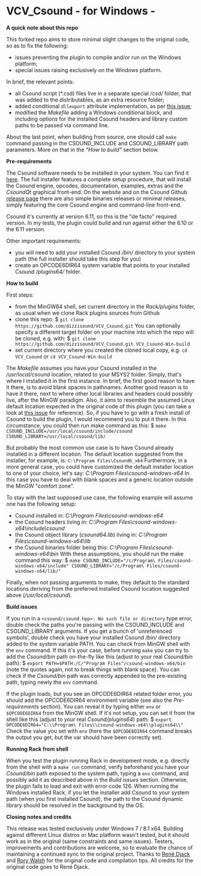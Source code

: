 # VCV_Csound - for Windows -

**A quick note about this repo**

This forked repo aims to store minimal slight changes to the original code, so as to fix the following:
- issues preventing the plugin to compile and/or run on the Windows platform;
- special issues raising exclusively on the Windows platform.

In brief, the relevant points:
- all Csound script (*.csd) files live in a separate special _/csd/_ folder, that was added to the distributables, as an extra resource folder;
- added conditional `dllexport` attribute implementation, as per [this issue](https://github.com/Djack13/VCV-Rack-Csound-Modules/issues/3);
- modified the _Makefile_ adding a Windows conditional block, and including options for the installed Csound headers and library custom paths to be passed via command line. 

About the last point, when building from source, one should call `make` command passing in the CSOUND_INCLUDE and CSOUND_LIBRARY path parameters. More on that in the _"How to build"_ section below.


**Pre-requirements**

The Csound software needs to be installed in your system. You can find it [here](https://csound.com/).
The full installer features a complete setup procedure, that will install the Csound engine, opcodes, documentation, examples, extras and the _CsoundQt_ graphical front-end.
On the website and on the Csound Github [release page](https://github.com/csound/csound/releases) there are also simple binaries releases or minimal releases, simply featuring the core Csound engine and command-line front-end.

Csound it's currently at version 6.11, so this is the "de facto" required version.
In my tests, the plugin could build and run against either the 6.10 or the 6.11 version.

Other important requirements:
- you will need to add your installed Csound _/bin/_ directory to your system path (the full installer should take this step for you)
- create an OPCODE6DIR64 system variable that points to your installed Csound _/plugins64/_ folder.


**How to build**

First steps:
- from the MinGW64 shell, set current directory in the _Rack/plugins_ folder, as usual when we clone Rack plugins sources from Github
- clone this repo: 
$ `git clone https://github.com/dizzisound/VCV_Csound.git`
You can optionally specify a different target folder on your machine into which the repo will be cloned, e.g. with:
$ `git clone https://github.com/dizzisound/VCV_Csound.git VCV_Csound-Win-build`
- set current directory where you created the cloned local copy, e.g. `cd VCV_Csound` or `cd VCV_Csound-Win-build`

The _Makefile_ assumes you have your Csound installed in the _/usr/local/csound_ location, related to your MSYS2 folder. 
Simply, that's where I installed it in the first instance. In brief, the first good reason to have it there, is to avoid blank spaces in pathnames. Another good reason is to have it there, next to where other local libraries and headers could possibly live, after the MinGW paradigm. Also, it aims to resemble the assumed Linux default location expected in the original code of this plugin (you can take a look at [this issue](https://github.com/Djack13/VCV-Rack-Csound-Modules/issues/2) for reference).
So, if you have to go with a fresh install of Csound to build the plugin, I would recommend you to put it there.
In this circumstance, you could then run make command as this:
$ `make CSOUND_INCLUDE=/usr/local/csound/include/csound CSOUND_LIBRARY=/usr/local/csound/lib/`

But probably the most common use case is to have Csound already installed in a different location.
The default location suggested from the installer, for example, is: `C:\Program Files\Csound6_x64`
Furthermore, in a more general case, you could have customized the default installer location to one of your choice, let's say: _C:\Program Files\csound-windows-x64_
In this case you have to deal with blank spaces and a generic location outside the MinGW "comfort zone".

To stay with the last supposed use case, the following example will assume one has the following setup:
- Csound installed in: _C:\Program Files\csound-windows-x64_
- the Csound headers living in: _C:\Program Files\csound-windows-x64\include\csound_
- the Csound object library (_csound64.lib_) living in: _C:\Program Files\csound-windows-x64\lib_
- the Csound binaries folder being this: _C:\Program Files\csound-windows-x64\bin_
With these assumptions, you should run the make command this way:
$ `make CSOUND_INCLUDE="/c/Program\ Files/csound-windows-x64/include" CSOUND_LIBRARY="/c/Program\ Files/csound-windows-x64/lib/"`

Finally, when not passing arguments to make, they default to the standard locations deriving from the preferred installed Csound location suggested above (_/usr/local/csound_).


**Build issues**

If you run in a `<csound/csound.hpp>: No such file or directory` type error, double check the paths you're passing with the CSOUND_INCLUDE and CSOUND_LIBRARY arguments.
If you get a bunch of 'unreferenced symbols', double check you have your installed Csound _/bin/_ directory added to the system variable PATH. You can check from MinGW shell with the `env` command. If this it's your case, before running `make` you can try to add the _Csound/bin_ path on-the-fly like this (adjust to your real _Csound/bin_ path):
$ `export PATH=$PATH:/C/"Program Files"/csound-windows-x64/bin`
(note the quotes again, not to break things with blank space).
You can check if the _Csound/bin_ path was correctly appended to the pre-existing path, typing newly the `env` command.

If the plugin loads, but you see an OPCODE6DIR64 related folder error, you should add the OPCODE6DIR64 environment variable (see also the _Pre-requirements_ section). You can reveal it by typing either `env` or `$OPCODE6DIR64` from the MinGW shell. If it's not setup, you can set it from the shell like this (adjust to your real _Csound/plugins64_) path:
$ `export OPCODE6DIR64="C:\\Program\ Files\\csound-windows-x64\\plugins64\\"`
Check the value you set with `env` (here the `$OPCODE6DIR64` command breaks the output you get, but the var should have been correctly set).


**Running Rack from shell**

When you test the plugin running Rack in development mode, e.g. directly from the shell with a `make run` command, verify beforehand you have your _Csound/bin_ path exposed to the system path, typing a `env` command, and possibly add it as described above in the _Build issues_ section. Otherwise, the plugin fails to load and exit with error code 126.
When running the Windows installed Rack, if you let the installer add Csound to your system path (when you first installed Csound), the path to the Csound dynamic library should be resolved in the background by the OS.


**Closing notes and credits**

This release was tested exclusively under Windows 7 / 8.1 x64.
Building against different Linux distros or Mac platform wasn't tested, but it should work as in the original (same constraints and same issues).
Testers, improvements and contributions are welcome, so to evaluate the chance of maintaining a continued sync to the original project.
Thanks to [René Djack](https://github.com/Djack13) and [Rory Walsh](https://github.com/rorywalsh) for the original code and compilation tips.
All credits for the original code goes to René Djack.

